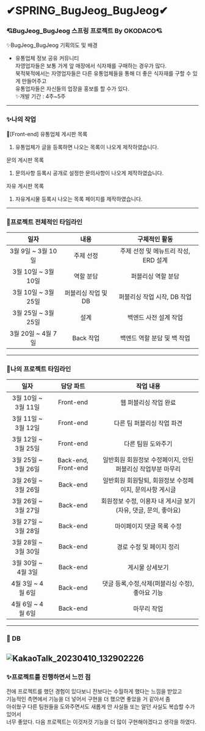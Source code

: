 # ✔SPRING_BugJeog_BugJeog✔ 
### 💘BugJeog_BugJeog 스프링 프로젝트 By OKODACO💘
✨BugJeog_BugJeog 기획의도 및 배경
- 유통업체 정보 공유 커뮤니티 <br>
자영업자들은 보통 가게 앞 매장에서 식자재를 구매하는 경우가 많다.<br>
북적북적에서는 자영업자들은 다른 유통업체들을 통해 더 좋은 식자재를 구할 수 있게 만들어주고<br>
유통업자들은 자신들의 업장을 홍보를 할 수가 있다.<br>
✨개발 기간 : 4주~5주 <br>

----------------------------------------------------------------------------------------------------------------------
### ✨나의 작업<br>
🎈[Front-end]
유통업체 게시판 목록<br>
1. 유통업체가 글을 등록하면 나오는 목록이 나오게 제작하였습니다.<br>

문의 게시판 목록<br>
1. 문의사항 등록시 공개로 설정한 문의사항이 나오게 제작하였습니다.<br>

자유 게시판 목록<br>
1. 자유게시물 등록시 나오는 목록 페이지를 제작하였습니다.<br>
------------------------------------------------------------------------------------------------------------------------------------------------------------
### 🎈프로젝트 전체적인 타임라인<br>
|일자|내용|구체적인 활동|
|:---------:|:--------:|:-------:|
|3월 9일 ~ 3월 10일|주제 선정|주제 선정 및 메뉴트리 작성, ERD 설계 |
|3월 10일 ~ 3월 10일 | 역할 분담 | 퍼블리싱 역할 분담 |
|3월 10일 ~ 3월 25일| 퍼블리싱 작업 및 DB| 퍼블리싱 작업 시작, DB 작업 |
|3월 25일 ~ 3월 25일 |설계| 백엔드 사전 설계 작업 |
|3월 20일 ~ 4월 7일|Back 작업|백엔드 역할 분담 및 백 작업|

-------------------------------------------------------------------------------------------------------------------------------------------------------------
### 🎈나의 프로젝트 타임라인<br>
|일자|담당 파트|작업 내용|
|:---------:|:--------:|:-----------:|
|3월 10일 ~ 3월 11일|Front-end| 웹 퍼블리싱 작업 완료 |
|3월 11일 ~ 3월 12일|Front-end| 다른 팀 퍼블리싱 작업 파견 |
|3월 12일 ~ 3월 25일|Front-end| 다른 팀원 도와주기 |
|3월 25일 ~ 3월 26일|Back-end, Front-end | 일반회원 회원정보 수정페이지, 안된 퍼블리싱 작업부분 마무리 |
|3월 26일 ~ 3월 26일|Back-end| 일반회원 회원탈퇴, 회원정보 수정페이지, 문의사항 게시글 |
|3월 26일 ~ 3월 27일|Back-end|회원정보 수정, 이용자 내 게시글 보기(자유, 댓글, 문의, 좋아요)|
|3월 27일 ~ 3월 28일|Back-end| 마이페이지 댓글 목록 수정 |
|3월 28일 ~ 3월 30일|Back-end| 경로 수정 및 페이지 정리 |
|3월 30일 ~ 4월 3일|Back-end| 게시물 상세보기 |
|4월 3일 ~ 4월 6일 | Back-end | 댓글 등록,수정,삭제(퍼블리싱 수정), 좋아요 기능 |
|4월 6일 ~ 4월 6일 |Back-end | 마무리 작업 |

-------------------------------------------------------------------------------------
### 🏢 DB
![KakaoTalk_20230410_132902226](https://user-images.githubusercontent.com/105718043/231034621-b052e48b-dea6-46ea-8f04-d7fdee96a63b.png)
-------------------------------------------------------------------------------------------------------------------------------------------------------------

### ✨프로젝트를 진행하면서 느낀 점<br>
전에 프로젝트를 했던 경험이 있다보니 전보다는 수월하게 했다는 느낌을 받았고<br>
기능적인 측면에서 기능을 더 넣어서 구현을 더 했으면 좋았을 거 같아서 좀<br>
아쉬웠구 다른 팀원들을 도와주면서도 새롭게 안 사실들 또는 알던 사실도 복습할 수가 있어서<br>
너무 좋았다. 다음 프로젝트는 이것저것 기능을 더 많이 구현해야겠다고 생각을 하였다.<br>
